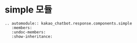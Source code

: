 # simple 모듈

```{eval-rst}
.. automodule:: kakao_chatbot.response.components.simple
   :members:
   :undoc-members:
   :show-inheritance:
```
